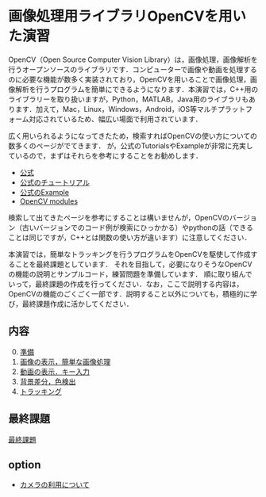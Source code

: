 # 画像処理用ライブラリOpenCVを用いた演習

OpenCV（Open Source Computer Vision Library）は，画像処理，画像解析を行うオープンソースのライブラリです．コンピューターで画像や動画を処理するのに必要な機能が数多く実装されており，OpenCVを用いることで画像処理，画像解析を行うプログラムを簡単にできるようになります．本演習では，C++用のライブラリーを取り扱いますが，Python，MATLAB，Java用のライブラリもあります．加えて，Mac，Linux，Windows，Android，iOS等マルチプラットフォーム対応されているため、幅広い場面で利用されています．

広く用いられるようになってきたため，検索すればOpenCVの使い方についての数多くのページがでてきます．
が，公式のTutorialsやExampleが非常に充実しているので，まずはそれらを参考にすることをお勧めします．

- [公式](https://opencv.org/)
- [公式のチュートリアル](https://docs.opencv.org/4.10.0/d9/df8/tutorial_root.html)
- [公式のExample](https://docs.opencv.org/4.10.0/examples.html)
- [OpenCV modules](https://docs.opencv.org/4.10.0/)

検索して出てきたページを参考にすることは構いませんが，OpenCVのバージョン（古いバージョンでのコード例が検索にひっかかる）やpythonの話（できることは同じですが，C++とは関数の使い方が違います）に注意してください．

本演習では，簡単なトラッキングを行うプログラムをOpenCVを駆使して作成することを最終課題としています．
それを目指して，必要になりそうなOpenCVの機能の説明とサンプルコード，練習問題を準備しています．
順に取り組んでいって，最終課題の作成を行ってください．なお，ここで説明する内容は，OpenCVの機能のごくごく一部です．説明すること以外についても，積極的に学び，最終課題作成に活かしてください．


## 内容

0. [準備](preparation.md)
1.  [画像の表示，簡単な画像処理](01/first_opencv.md)
2.  [動画の表示．キー入力](02/second_opencv.md)
3.  [背景差分，色検出](03/third_opencv.md)
4.  [トラッキング](04/forth_opencv.md)

## 最終課題
[最終課題](final.md)


## option
- [カメラの利用について](camera.md)

